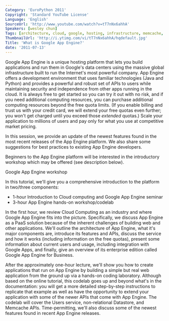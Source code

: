 ```yaml
---
Category: 'EuroPython 2011'
Copyright: 'Standard YouTube License'
Language: 'English'
SourceUrl: 'http://www.youtube.com/watch?v=tT7nNx6ahhA'
Speakers: [wesley chun]
Tags: [architecture, cloud, google, hosting, infrastructure, memcache, security, web]
ThumbnailUrl: 'http://i.ytimg.com/vi/tT7nNx6ahhA/hqdefault.jpg'
Title: 'What is Google App Engine?'
date: '2011-07-13'
---
```

Google App Engine is a unique hosting platform that lets you build
applications and run them in Google's data centers using the massive global
infrastructure built to run the Internet's most powerful company. App Engine
offers a development environment that uses familiar technologies (Java and
Python) and provides a powerful and robust set of APIs to users while
maintaining security and independence from other apps running in the cloud. It
is always free to get started so you can try it out with no risk, and if you
need additional computing resources, you can purchase additional computing
resources beyond the free quota limits. (If you enable billing and trust us
with your credit card, we will extend your free quotas even further; you won't
get charged until you exceed those _extended_ quotas.) Scale your application
to millions of users and pay only for what you use at competitive market
pricing.

In this session, we provide an update of the newest features found in the most
recent releases of the App Engine platform. We also share some suggestions for
best practices to existing App Engine developers.

Beginners to the App Engine platform will be interested in the introductory
workshop which may be offered (see description below).

Google App Engine workshop

In this tutorial, we'll give you a comprehensive introduction to the platform
in two/three components:

  * 1-hour Introduction to Cloud computing and Google App Engine seminar
  * 3-hour App Engine hands-on workshop/codelab

In the first hour, we review Cloud Computing as an industry and where Google
App Engine fits into the picture. Specifically, we discuss App Engine as a
PaaS solution because of the inherent challenges of building web and other
applications. We'll outline the architecture of App Engine, what it's major
components are, introduce its features and APIs, discuss the service and how
it works (including information on the free quotas), present some information
about current users and usage, including integration with Google Apps, and
finally, give an overview of its enterprise edition called Google App Engine
for Business.

After the approximately one-hour lecture, we'll show you how to create
applications that run on App Engine by building a simple but real web
application from the ground up via a hands-on coding laboratory. Although
based on the online tutorial, this codelab goes up and beyond what's in the
documentation: you will get a more detailed step-by-step instructions to
replicate that example as well as have the opportunity to extend your
application with some of the newer APIs that come with App Engine. The codelab
will cover the Users service, non-relational Datastore, and Memcache APIs.
Time-permitting, we'll also discuss some of the newest features found in
recent App Engine releases.

